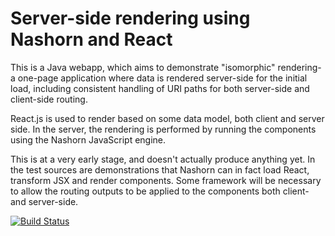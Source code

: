 Server-side rendering using Nashorn and React
=============================================

This is a Java webapp, which aims to demonstrate "isomorphic" rendering- a one-page application where data is rendered server-side for the initial load, including consistent handling of URI paths for both server-side and client-side routing.

React.js is used to render based on some data model, both client and server side. In the server, the rendering is performed by running the components using the Nashorn JavaScript engine.

This is at a very early stage, and doesn't actually produce anything yet. In the test sources are demonstrations that Nashorn can in fact load React, transform JSX and render components. Some framework will be necessary to allow the routing outputs to be applied to the components both client- and server-side.

[![Build Status](https://travis-ci.org/araqnid/nashorn-react-rendering.svg?branch=master)](https://travis-ci.org/araqnid/nashorn-react-rendering)
